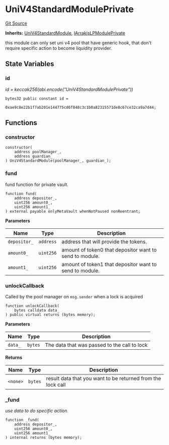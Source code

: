 # UniV4StandardModulePrivate
[Git Source](https://github.com/ArrakisFinance/arrakis-modular/arrakis-modular/blob/main/src/modules/UniV4StandardModulePrivate.sol)

**Inherits:**
[UniV4StandardModule](/autogenerated/abstracts/UniV4StandardModule.sol/abstract.UniV4StandardModule.md), [IArrakisLPModulePrivate](/autogenerated/interfaces/IArrakisLPModulePrivate.sol/interface.IArrakisLPModulePrivate.md)

this module can only set uni v4 pool that have generic hook,
that don't require specific action to become liquidity provider.


## State Variables
### id
*id = keccak256(abi.encode("UniV4StandardModulePrivate"))*


```solidity
bytes32 public constant id =
    0xae9c8e22b1f7ab201e144775cd6f848c3c1b0a82315571de8c67ce32ca9a7d44;
```


## Functions
### constructor


```solidity
constructor(
    address poolManager_,
    address guardian_
) UniV4StandardModule(poolManager_, guardian_);
```

### fund

fund function for private vault.


```solidity
function fund(
    address depositor_,
    uint256 amount0_,
    uint256 amount1_
) external payable onlyMetaVault whenNotPaused nonReentrant;
```
**Parameters**

|Name|Type|Description|
|----|----|-----------|
|`depositor_`|`address`|address that will provide the tokens.|
|`amount0_`|`uint256`|amount of token0 that depositor want to send to module.|
|`amount1_`|`uint256`|amount of token1 that depositor want to send to module.|


### unlockCallback

Called by the pool manager on `msg.sender` when a lock is acquired


```solidity
function unlockCallback(
    bytes calldata data_
) public virtual returns (bytes memory);
```
**Parameters**

|Name|Type|Description|
|----|----|-----------|
|`data_`|`bytes`|The data that was passed to the call to lock|

**Returns**

|Name|Type|Description|
|----|----|-----------|
|`<none>`|`bytes`|result data that you want to be returned from the lock call|


### _fund

*use data to do specific action.*


```solidity
function _fund(
    address depositor_,
    uint256 amount0_,
    uint256 amount1_
) internal returns (bytes memory);
```

